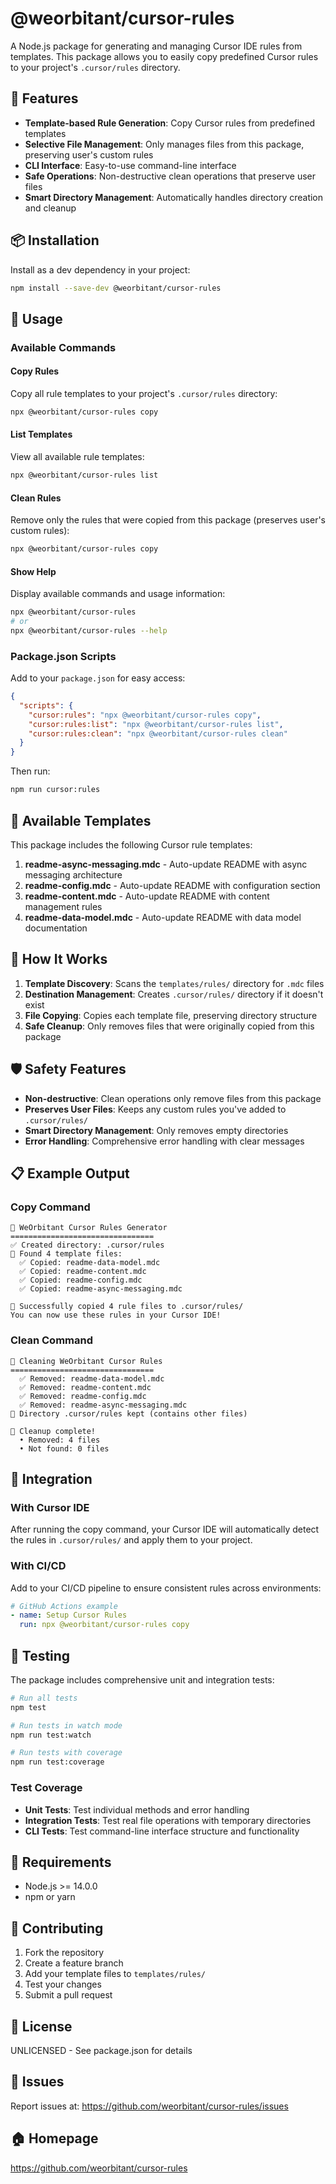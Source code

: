 # @weorbitant/cursor-rules

A Node.js package for generating and managing Cursor IDE rules from templates. This package allows you to easily copy predefined Cursor rules to your project's `.cursor/rules` directory.

## 🚀 Features

- **Template-based Rule Generation**: Copy Cursor rules from predefined templates
- **Selective File Management**: Only manages files from this package, preserving user's custom rules
- **CLI Interface**: Easy-to-use command-line interface
- **Safe Operations**: Non-destructive clean operations that preserve user files
- **Smart Directory Management**: Automatically handles directory creation and cleanup

## 📦 Installation

Install as a dev dependency in your project:

```bash
npm install --save-dev @weorbitant/cursor-rules
```

## 🎯 Usage

### Available Commands

#### Copy Rules
Copy all rule templates to your project's `.cursor/rules` directory:

```bash
npx @weorbitant/cursor-rules copy
```

#### List Templates
View all available rule templates:

```bash
npx @weorbitant/cursor-rules list
```

#### Clean Rules
Remove only the rules that were copied from this package (preserves user's custom rules):

```bash
npx @weorbitant/cursor-rules copy
```

#### Show Help
Display available commands and usage information:

```bash
npx @weorbitant/cursor-rules
# or
npx @weorbitant/cursor-rules --help
```

### Package.json Scripts

Add to your `package.json` for easy access:

```json
{
  "scripts": {
    "cursor:rules": "npx @weorbitant/cursor-rules copy",
    "cursor:rules:list": "npx @weorbitant/cursor-rules list",
    "cursor:rules:clean": "npx @weorbitant/cursor-rules clean"
  }
}
```

Then run:
```bash
npm run cursor:rules
```

## 📁 Available Templates

This package includes the following Cursor rule templates:

1. **readme-async-messaging.mdc** - Auto-update README with async messaging architecture
2. **readme-config.mdc** - Auto-update README with configuration section
3. **readme-content.mdc** - Auto-update README with content management rules
4. **readme-data-model.mdc** - Auto-update README with data model documentation

## 🔧 How It Works

1. **Template Discovery**: Scans the `templates/rules/` directory for `.mdc` files
2. **Destination Management**: Creates `.cursor/rules/` directory if it doesn't exist
3. **File Copying**: Copies each template file, preserving directory structure
4. **Safe Cleanup**: Only removes files that were originally copied from this package

## 🛡️ Safety Features

- **Non-destructive**: Clean operations only remove files from this package
- **Preserves User Files**: Keeps any custom rules you've added to `.cursor/rules/`
- **Smart Directory Management**: Only removes empty directories
- **Error Handling**: Comprehensive error handling with clear messages

## 📋 Example Output

### Copy Command
```
🚀 WeOrbitant Cursor Rules Generator
================================
✅ Created directory: .cursor/rules
📁 Found 4 template files:
  ✅ Copied: readme-data-model.mdc
  ✅ Copied: readme-content.mdc
  ✅ Copied: readme-config.mdc
  ✅ Copied: readme-async-messaging.mdc

🎉 Successfully copied 4 rule files to .cursor/rules/
You can now use these rules in your Cursor IDE!
```

### Clean Command
```
🧹 Cleaning WeOrbitant Cursor Rules
================================
  ✅ Removed: readme-data-model.mdc
  ✅ Removed: readme-content.mdc
  ✅ Removed: readme-config.mdc
  ✅ Removed: readme-async-messaging.mdc
📁 Directory .cursor/rules kept (contains other files)

🎉 Cleanup complete!
  • Removed: 4 files
  • Not found: 0 files
```

## 🔗 Integration

### With Cursor IDE

After running the copy command, your Cursor IDE will automatically detect the rules in `.cursor/rules/` and apply them to your project.

### With CI/CD

Add to your CI/CD pipeline to ensure consistent rules across environments:

```yaml
# GitHub Actions example
- name: Setup Cursor Rules
  run: npx @weorbitant/cursor-rules copy
```

## 🧪 Testing

The package includes comprehensive unit and integration tests:

```bash
# Run all tests
npm test

# Run tests in watch mode
npm run test:watch

# Run tests with coverage
npm run test:coverage
```

### Test Coverage

- **Unit Tests**: Test individual methods and error handling
- **Integration Tests**: Test real file operations with temporary directories
- **CLI Tests**: Test command-line interface structure and functionality

## 📝 Requirements

- Node.js >= 14.0.0
- npm or yarn

## 🤝 Contributing

1. Fork the repository
2. Create a feature branch
3. Add your template files to `templates/rules/`
4. Test your changes
5. Submit a pull request

## 📄 License

UNLICENSED - See package.json for details

## 🐛 Issues

Report issues at: https://github.com/weorbitant/cursor-rules/issues

## 🏠 Homepage

https://github.com/weorbitant/cursor-rules
